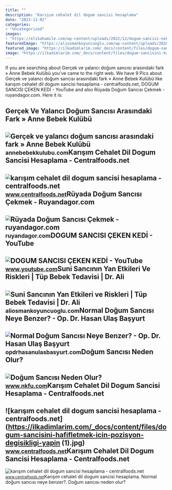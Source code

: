 ```yaml
---
title: ""
description: "Karışım cehalet dil dogum sancisi hesaplama"
date: "2023-11-02"
categories:
- "Uncategorized"
images:
- "https://elikahamile.com/wp-content/uploads/2022/12/dogum-sancisi-nekadar-surer.jpg"
featuredImage: "https://aliosmankoyuncuoglu.com/wp-content/uploads/2020/02/dogum-sancisi.jpg"
featured_image: "https://ilkadimlarim.com/_docs/content/files/dogum-sancisini-hafifletmek-icin-pozisyon-degisikligi-yapin (1).jpg"
image: "https://ilkadimlarim.com/_docs/content/files/dogum-sancisini-hafifletmek-icin-pozisyon-degisikligi-yapin (1).jpg"
---
```


If you are searching about Gerçek ve yalancı doğum sancısı arasındaki fark » Anne Bebek Kulübü you've came to the right web. We have 9 Pics about Gerçek ve yalancı doğum sancısı arasındaki fark » Anne Bebek Kulübü like karışım cehalet dil dogum sancisi hesaplama - centralfoods.net, DOGUM SANCISI ÇEKEN KEDİ - YouTube and also Rüyada Doğum Sancısı Çekmek - ruyandagor.com. Here it is:

Gerçek Ve Yalancı Doğum Sancısı Arasındaki Fark » Anne Bebek Kulübü
-------------------------------------------------------------------

 ![Gerçek ve yalancı doğum sancısı arasındaki fark » Anne Bebek Kulübü](https://annebebekkulubu.com/wp-content/uploads/2021/05/gercek-dogum-sancisi-nasil-anlasilir.jpg) <small>annebebekkulubu.com</small>Karışım Cehalet Dil Dogum Sancisi Hesaplama - Centralfoods.net
--------------------------------------------------------------

 ![karışım cehalet dil dogum sancisi hesaplama - centralfoods.net](https://elikahamile.com/wp-content/uploads/2022/12/dogum-sancisi-nekadar-surer.jpg) <small>www.centralfoods.net</small>Rüyada Doğum Sancısı Çekmek - Ruyandagor.com
--------------------------------------------

 ![Rüyada Doğum Sancısı Çekmek - ruyandagor.com](https://images.ruyandagor.com/2017/04/dogum-sancisi-cekmek-1922.jpg) <small>ruyandagor.com</small>DOGUM SANCISI ÇEKEN KEDİ - YouTube
----------------------------------

 ![DOGUM SANCISI ÇEKEN KEDİ - YouTube](https://i.ytimg.com/vi/rMe1S2QPla4/maxresdefault.jpg?sqp=-oaymwEmCIAKENAF8quKqQMa8AEB-AGWA4AC0AWKAgwIABABGGUgTihFMA8=&rs=AOn4CLCCUX7EAtpVIpbvL2VsMPnkCPq9Lw) <small>www.youtube.com</small>Suni Sancının Yan Etkileri Ve Riskleri | Tüp Bebek Tedavisi | Dr. Ali
---------------------------------------------------------------------

 ![Suni Sancının Yan Etkileri ve Riskleri | Tüp Bebek Tedavisi | Dr. Ali](https://aliosmankoyuncuoglu.com/wp-content/uploads/2020/02/dogum-sancisi.jpg) <small>aliosmankoyuncuoglu.com</small>Normal Doğum Sancısı Neye Benzer? - Op. Dr. Hasan Ulaş Başyurt
--------------------------------------------------------------

 ![Normal Doğum Sancısı Neye Benzer? - Op. Dr. Hasan Ulaş Başyurt](https://opdrhasanulasbasyurt.com/wp-content/uploads/2022/01/normal-dogum-sancisi-neye-benzer.jpg) <small>opdrhasanulasbasyurt.com</small>Doğum Sancısı Neden Olur?
-------------------------

 ![Doğum Sancısı Neden Olur?](https://www.nkfu.com/wp-content/uploads/2017/02/dogum-sancisi.jpg) <small>www.nkfu.com</small>Karışım Cehalet Dil Dogum Sancisi Hesaplama - Centralfoods.net
--------------------------------------------------------------

 ![karışım cehalet dil dogum sancisi hesaplama - centralfoods.net](https://ilkadimlarim.com/_docs/content/files/dogum-sancisini-hafifletmek-icin-pozisyon-degisikligi-yapin (1).jpg) <small>www.centralfoods.net</small>Karışım Cehalet Dil Dogum Sancisi Hesaplama - Centralfoods.net
--------------------------------------------------------------

 ![karışım cehalet dil dogum sancisi hesaplama - centralfoods.net](https://www.cicicocuk.com/mi-photo/dogum-sancisi-nasil-olur.jpeg) <small>www.centralfoods.net</small>Karışım cehalet dil dogum sancisi hesaplama. Normal doğum sancısı neye benzer?. Doğum sancısı neden olur?
